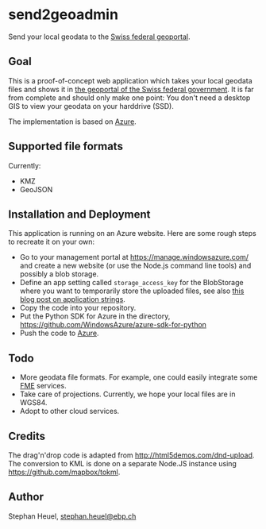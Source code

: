 # send2geoadmin

Send your local geodata to the [Swiss federal geoportal][geoadmin].

## Goal

This is a proof-of-concept web application which takes your local
geodata files and shows it in
[the geoportal of the Swiss federal government][geoadmin]. It is far
from complete and should only make one point: You don't need a desktop
GIS to view your geodata on your harddrive (SSD).

The implementation is based on [Azure][].

## Supported file formats

Currently:

- KMZ
- GeoJSON

## Installation and Deployment

This application is running on an Azure website. Here are some rough
steps to recreate it on your own:

- Go to your management portal at <https://manage.windowsazure.com/>
  and create a new website (or use the Node.js command line tools) and
  possibly a blob storage.
- Define an app setting called `storage_access_key` for the
  BlobStorage where you want to temporarily store the uploaded files,
  see also
  [this blog post on application strings][azure-connection-strings].
- Copy the code into your repository.
- Put the Python SDK for Azure in the directory,
  <https://github.com/WindowsAzure/azure-sdk-for-python>
- Push the code to [Azure][].

## Todo

- More geodata file formats. For example, one could easily integrate
  some [FME][] services.
- Take care of projections. Currently, we hope your local files are in
  WGS84.
- Adopt to other cloud services.

## Credits

The drag'n'drop code is adapted from
<http://html5demos.com/dnd-upload>. The conversion to KML is done on a
separate Node.JS instance using <https://github.com/mapbox/tokml>.

## Author

Stephan Heuel, stephan.heuel@ebp.ch

[FME]: http://www.safe.com/fme/fme-technology/
[Azure]: http://windowsazure.com
[geoadmin]: http://map.geo.admin.ch
[azure-connection-strings]: http://blogs.msdn.com/b/windowsazure/archive/2013/07/17/windows-azure-web-sites-how-application-strings-and-connection-strings-work.aspx
